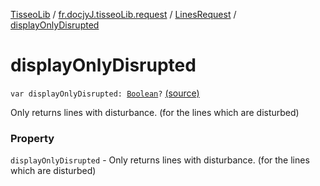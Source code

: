 [TisseoLib](../../index.md) / [fr.docjyJ.tisseoLib.request](../index.md) / [LinesRequest](index.md) / [displayOnlyDisrupted](./display-only-disrupted.md)

# displayOnlyDisrupted

`var displayOnlyDisrupted: `[`Boolean`](https://kotlinlang.org/api/latest/jvm/stdlib/kotlin/-boolean/index.html)`?` [(source)](https://github.com/docjyJ/TisseoLib/tree/master/src/main/kotlin/fr/docjyJ/tisseoLib/request/LinesRequest.kt#L29)

Only returns lines with disturbance. (for the lines which are disturbed)

### Property

`displayOnlyDisrupted` - Only returns lines with disturbance. (for the lines which are disturbed)